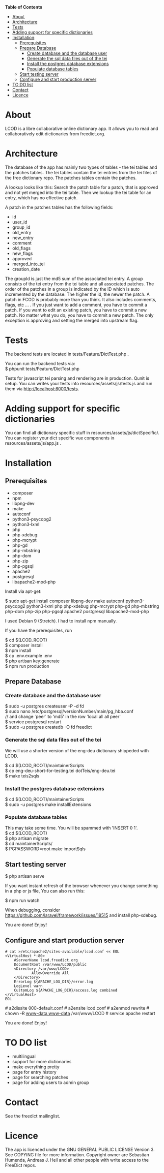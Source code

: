 <!-- markdown-toc start - Don't edit this section. Run M-x markdown-toc-refresh-toc -->
**Table of Contents**

- [About](#about)
- [Architecture](#architecture)
- [Tests](#tests)
- [Adding support for specific dictionaries](#adding-support-for-specific-dictionaries)
- [Installation](#installation)
    - [Prerequisites](#prerequisites)
    - [Prepare Database](#prepare-database)
        - [Create database and the database user](#create-database-and-the-database-user)
        - [Generate the sql data files out of the tei](#generate-the-sql-data-files-out-of-the-tei)
        - [Install the postgres database extensions](#install-the-postgres-database-extensions)
        - [Populate database tables](#populate-database-tables)
    - [Start testing server](#start-testing-server)
    - [Configure and start production server](#configure-and-start-production-server)
- [TO DO list](#to-do-list)
- [Contact](#contact)
- [Licence](#licence)

<!-- markdown-toc end -->

# About

LCOD is a libre collaborative online dictionary app. It allows you to read and
collaboratively edit dictionaries from freedict.org.

# Architecture

The database of the app has mainly two types of tables - the tei tables and the
patches tables. The tei tables contain the tei entries from the tei files of the
free dictionary repo. The patches tables contain the patches.

A lookup looks like this: Search the patch table for a patch, that is approved
and not yet merged into the tei table. Then we lookup the tei table for an
entry, which has no effective patch.

A patch in the patches tables has the following fields:

- id
- user\_id
- group\_id
- old\_entry
- new\_entry
- comment
- old\_flags
- new\_flags
- approved
- merged\_into\_tei
- creation\_date

The groupId is just the md5 sum of the associated tei entry. A group consists of
the tei entry from the tei table and all associated patches. The order of the
patches in a group is indicated by the ID which is auto incremented by the
database. The higher the id, the newer the patch. A patch in FCOD is probably
more than you think. It also includes comments, flags, etc &#x2026; . If you just
want to add a comment, you have to commit a patch. If you want to edit an
existing patch, you have to commit a new patch. No matter what you do, you have
to commit a new patch. The only exception is approving and setting the merged
into upstream flag.

# Tests

The backend tests are located in tests/Feature/DictTest.php . 

You can run the backend tests via:   
$ phpunit tests/Feature/DictTest.php

Tests for javascript tei parsing and rendering are in production. Qunit is
setup. You can writes your tests into resources/assets/js/tests.js and run them
via <http://localhost:8000/tests>.

# Adding support for specific dictionaries

You can find all dictionary specific stuff in resources/assets/js/dictSpecific/.
You can register your dict specific vue components in resources/assets/js/app.js
.

# Installation

## Prerequisites

- composer
- npm
- libpng-dev
- make
- autoconf
- python3-psycopg2
- python3-lxml
- php 
- php-xdebug
- php-mcrypt 
- php-gd 
- php-mbstring
- php-dom
- php-zip
- php-pgsql
- apache2
- postgresql
- libapache2-mod-php

Install via apt-get: 

$ sudo apt-get install composer libpng-dev make autoconf python3-psycopg2 python3-lxml php  php-xdebug php-mcrypt php-gd php-mbstring php-dom php-zip php-pgsql apache2 postgresql libapache2-mod-php

I used Debian 9 (Stretch). I had to install npm manually.

If you have the prerequisites, run

$ cd $(LCOD\_ROOT)  
$ composer install  
$ npm install  
$ cp .env.example .env  
$ php artisan key:generate  
$ npm run production  

## Prepare Database

### Create database and the database user

$ sudo -u postgres createuser -P -d fd  
$ sudo nano /etc/postgresql/versionNumber/main/pg_hba.conf  
// and change 'peer' to 'md5' in the row 'local all all peer'  
$ service postgresql restart  
$ sudo -u postgres createdb -O fd freedict  

### Generate the sql data files out of the tei

We will use a shorter version of the eng-deu dictionary shippeded with LCOD.

$ cd $(LCOD\_ROOT)/maintainerScripts  
$ cp eng-deu-short-for-testing.tei dotTeis/eng-deu.tei  
$ make teis2sqls  

### Install the postgres database extensions

$ cd $(LCOD\_ROOT)/maintainerScripts  
$ sudo -u postgres make installExtensions  

### Populate database tables

This may take some time. You will be spammed with 'INSERT 0 1'.  
$ cd $(LCOD\_ROOT)  
$ php artisan migrate  
$ cd maintainerScripts/  
$ PGPASSWORD=root make importSqls  

## Start testing server

$ php artisan serve

If you want instant refresh of the browser whenever you change something in a
php or js file, You can also run this:

$ npm run watch

When debugging, consider <https://github.com/laravel/framework/issues/18515> and
install php-xdebug.

You are done! Enjoy!

## Configure and start production server

<!-- language: lang-none -->
    # cat >/etc/apache2/sites-available/lcod.conf << EOL
    <VirtualHost *:80>  
        #ServerName lcod.freedict.org  
        DocumentRoot /var/www/LCOD/public  
        <Directory /var/www/LCOD>  
                AllowOverride All  
        </Directory>  
        ErrorLog ${APACHE_LOG_DIR}/error.log  
        LogLevel warn  
        CustomLog ${APACHE_LOG_DIR}/access.log combined  
    </VirtualHost>  
    EOL

\# a2dissite 000-default.conf
\# a2ensite lcod.conf
\# a2enmod rewrite
\# chown -R www-data.www-data /var/www/LCOD
\# service apache restart

You are done! Enjoy!

# TO DO list

- multilingual
- support for more dictionaries
- make everything pretty
- page for entry history
- page for searching patches
- page for adding users to admin group

# Contact

See the freedict mailinglist.

# Licence

The app is licenced under the GNU GENERAL PUBLIC LICENSE Version 3. See COPYING
file for more information. Copyright owner are Sebastian Humenda, Andreas J.
Heil and all other people with write access to the FreeDict repos.

